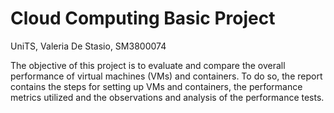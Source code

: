 # Cloud Computing Basic Project
UniTS, Valeria De Stasio, SM3800074

The objective of this project is to evaluate and compare the overall performance of virtual machines (VMs) and containers. 
To do so, the report contains the steps for setting up VMs and containers, the performance metrics utilized and the observations and analysis of the performance tests.

